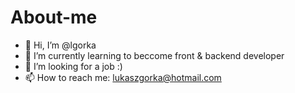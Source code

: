 # About-me
- 👋 Hi, I’m @lgorka
- 🌱 I’m currently learning to beccome front & backend developer
- 💞️ I’m looking for a job :)
- 📫 How to reach me: lukaszgorka@hotmail.com
